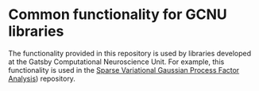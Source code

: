 # Common functionality for GCNU libraries

The functionality provided in this repository is used by libraries developed at the Gatsby Computational Neuroscience Unit. For example, this functionality is used in  the [Sparse Variational Gaussian Process Factor Analysis](https://github.com/joacorapela/svGPFA)) repository.
